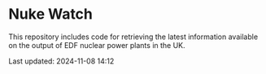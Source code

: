 # Nuke Watch

This repository includes code for retrieving the latest information available on the output of EDF nuclear power plants in the UK.

Last updated: 2024-11-08 14:12